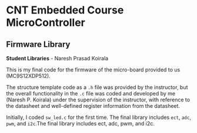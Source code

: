 # CNT Embedded Course MicroController

## Firmware Library
**Student Libraries** - Naresh Prasad Koirala

This is my final code for the firmware of the micro-board provided to us (MC9S12XDP512).

The structure template code as a `.h` file was provided by the instructor, but the overall functionality in the `.c` file was coded and developed by me (Naresh P. Koirala) under the supervision of the instructor, with reference to the datasheet and well-defined register information from the datasheet.

Initially, I coded `sw_led.c` for the first time. The final library includes `ect`, `adc`, `pwm`, and `i2c`.The final library includes ect, adc, pwm, and i2c.